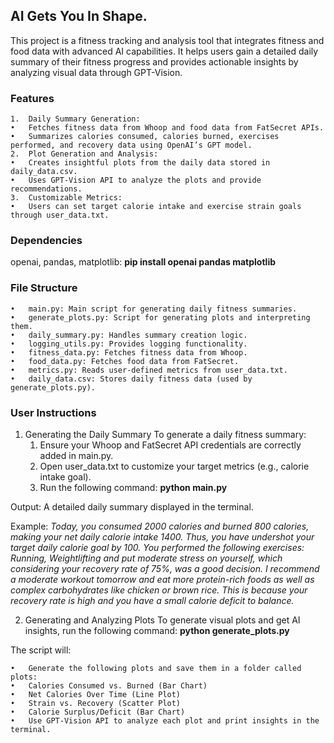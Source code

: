 ## AI Gets You In Shape.

This project is a fitness tracking and analysis tool that integrates fitness and food data with advanced AI capabilities. It helps users gain a detailed daily summary of their fitness progress and provides actionable insights by analyzing visual data through GPT-Vision.

### Features
	1.	Daily Summary Generation:
	•	Fetches fitness data from Whoop and food data from FatSecret APIs.
	•	Summarizes calories consumed, calories burned, exercises performed, and recovery data using OpenAI’s GPT model.
	2.	Plot Generation and Analysis:
	•	Creates insightful plots from the daily data stored in daily_data.csv.
	•	Uses GPT-Vision API to analyze the plots and provide recommendations.
	3.	Customizable Metrics:
	•	Users can set target calorie intake and exercise strain goals through user_data.txt.

### Dependencies
openai, pandas, matplotlib: **pip install openai pandas matplotlib**

### File Structure
	•	main.py: Main script for generating daily fitness summaries.
	•	generate_plots.py: Script for generating plots and interpreting them.
	•	daily_summary.py: Handles summary creation logic.
	•	logging_utils.py: Provides logging functionality.
	•	fitness_data.py: Fetches fitness data from Whoop.
	•	food_data.py: Fetches food data from FatSecret.
	•	metrics.py: Reads user-defined metrics from user_data.txt.
	•	daily_data.csv: Stores daily fitness data (used by generate_plots.py).

### User Instructions

1. Generating the Daily Summary
To generate a daily fitness summary:
	1.	Ensure your Whoop and FatSecret API credentials are correctly added in main.py.
	2.	Open user_data.txt to customize your target metrics (e.g., calorie intake goal).
	3.	Run the following command: **python main.py**

Output: A detailed daily summary displayed in the terminal. 

Example: 
*Today, you consumed 2000 calories and burned 800 calories, making your net daily calorie intake 1400. Thus, you have undershot your target daily calorie goal by 100.
You performed the following exercises: Running, Weightlifting and put moderate stress on yourself, which considering your recovery rate of 75%, was a good decision.
I recommend a moderate workout tomorrow and eat more protein-rich foods as well as complex carbohydrates like chicken or brown rice. 
This is because your recovery rate is high and you have a small calorie deficit to balance.*

2. Generating and Analyzing Plots
To generate visual plots and get AI insights, run the following command: **python generate_plots.py**

The script will: 

	•	Generate the following plots and save them in a folder called plots:
	•	Calories Consumed vs. Burned (Bar Chart)
	•	Net Calories Over Time (Line Plot)
	•	Strain vs. Recovery (Scatter Plot)
	•	Calorie Surplus/Deficit (Bar Chart)
	•	Use GPT-Vision API to analyze each plot and print insights in the terminal.


